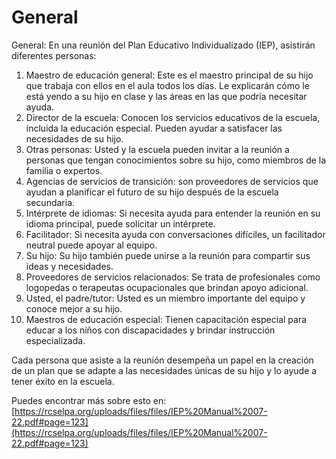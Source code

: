 # General
General: En una reunión del Plan Educativo Individualizado (IEP), asistirán diferentes personas:
1. Maestro de educación general: Este es el maestro principal de su hijo que trabaja con ellos en el aula todos los días. Le explicarán cómo le está yendo a su hijo en clase y las áreas en las que podría necesitar ayuda.
2. Director de la escuela: Conocen los servicios educativos de la escuela, incluida la educación especial. Pueden ayudar a satisfacer las necesidades de su hijo.
3. Otras personas: Usted y la escuela pueden invitar a la reunión a personas que tengan conocimientos sobre su hijo, como miembros de la familia o expertos.
4. Agencias de servicios de transición: son proveedores de servicios que ayudan a planificar el futuro de su hijo después de la escuela secundaria.
5. Intérprete de idiomas: Si necesita ayuda para entender la reunión en su idioma principal, puede solicitar un intérprete.
6. Facilitador: Si necesita ayuda con conversaciones difíciles, un facilitador neutral puede apoyar al equipo.
7. Su hijo: Su hijo también puede unirse a la reunión para compartir sus ideas y necesidades.
8. Proveedores de servicios relacionados: Se trata de profesionales como logopedas o terapeutas ocupacionales que brindan apoyo adicional.
9. Usted, el padre/tutor: Usted es un miembro importante del equipo y conoce mejor a su hijo.
10. Maestros de educación especial: Tienen capacitación especial para educar a los niños con discapacidades y brindar instrucción especializada.

Cada persona que asiste a la reunión desempeña un papel en la creación de un plan que se adapte a las necesidades únicas de su hijo y lo ayude a tener éxito en la escuela.

Puedes encontrar más sobre esto en: [https://rcselpa.org/uploads/files/files/IEP%20Manual%2007-22.pdf#page=123](https://rcselpa.org/uploads/files/files/IEP%20Manual%2007-22.pdf#page=123)
